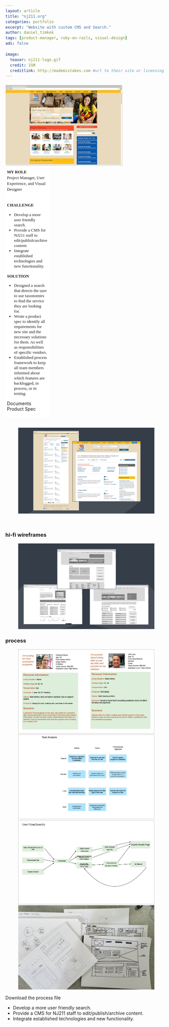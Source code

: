```yaml
---
layout: article
title: "nj211.org"
categories: portfolio
excerpt: "Website with custom CMS and Search."
author: daniel_timkek
tags: [product-manager, ruby-on-rails, visual-design]
ads: false

image:
  teaser: nj211-logo.gif
  credit: IGM
  creditlink: http://mademistakes.com #url to their site or licensing
---
```

<div style="width:100%; overflow: auto;">
	<div style="float: left; width: 73%; margin-right: 20px"><img src="../../images/NJ211-Homepage.png"></a></div>

<div style="margin: auto; width: 25%; float: left; background: #fff; padding: 5px;"><span style="font-family: adelle-sans; font-size: 13px; font-weight:600;">MY ROLE</span><br>
<span style="font-family: adelle-sans; font-size: 13px; font-weight:500;">Project Manager, User Experience, and Visual Designer</span>

<br><span style="font-family: adelle-sans; font-size: 13px; font-weight:600;">CHALLENGE</span>
<ul style="font-family: adelle-sans; font-size: 13px; font-weight:500;">
<li style="font-family: adelle-sans; font-size: 13px; font-weight:500;">Develop a more user friendly search.</li>
<li style="font-family: adelle-sans; font-size: 13px; font-weight:500;">Provide a CMS for NJ211 staff to edit/publish/archive content.</li>
<li style="font-family: adelle-sans; font-size: 13px; font-weight:500;">Integrate established technologies and new functionality.</li>
</ul>
<span style="font-family: adelle-sans; font-size: 13px; font-weight:600;">SOLUTION</span>
<ul style="font-family: adelle-sans; font-size: 13px; font-weight:500;">
<li style="font-family: adelle-sans; font-size: 13px; font-weight:500;">Designed a search that directs the user to use taxonomies to find the service they are looking for.</li>
<li style="font-family: adelle-sans; font-size: 13px; font-weight:500;">Wrote a product spec to identify all requirements for new site and the necessary solutions for them. As well as responsibilities of specific vendors.</li>
<li style="font-family: adelle-sans; font-size: 13px; font-weight:500;">Established process framework to keep all team members informed about which features are backlogged, in process, or in testing.</li>
</ul>

Documents
Product Spec
</div>
</div>
<br>
<figure>
     <img src="../../images/NJ211-Pages.jpg" alt="nj211 pages">
</figure>
<br>


### hi-fi wireframes
<figure>
     <img src="../../images/NJ211-Wrfmes.jpg" alt="hi-fi wireframes">
</figure>

### process
<figure class="half">
	<img src="../../images/NJ211-Personas.jpg" alt="personas photo">
	<img src="../../images/NJ211-Tasks.jpg" alt="tasks photo">
	<img src="../../images/NJ211-user-flow.jpg" alt="user flow photo">	
	<img src="../../images/NJ211-Process.png" alt="process photo">
</figure>
Download the process file

* Develop a more user friendly search.
* Provide a CMS for NJ211 staff to edit/publish/archive content.
* Integrate established technologies and new functionality.